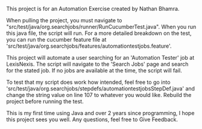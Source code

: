 This project is for an Automation Exercise created by Nathan Bhamra.

When pulling the project, you must navigate to "src/test/java/org.searchjobs/runner/RunCucumberTest.java". When you run this java file, the script will run.
For a more detailed breakdown on the test, you can run the cucumber feature file at 'src/test/java/org.searchjobs/features/automationtestjobs.feature'.

This project will automate a user searching for an 'Automation Tester' job at LexisNexis. The script will navigate to the 'Search Jobs' page and search for the stated job.
If no jobs are available at the time, the script will fail.

To test that my script does work how intended, feel free to go into 'src/test/java/org.searchjobs/stepdefs/automationtestjobsStepDef.java' and change the string value on
line 107 to whatever you would like. Rebuild the project before running the test.

This is my first time using Java and over 2 years since programming, I hope this project sees you well. Any questions, feel free to Give Feedback.
